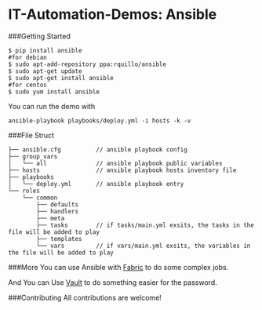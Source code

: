 # IT-Automation-Demos: Ansible

###Getting Started
```Swfit
$ pip install ansible
#for debian
$ sudo apt-add-repository ppa:rquillo/ansible
$ sudo apt-get update
$ sudo apt-get install ansible
#for centos
$ sudo yum install ansible
```

You can run the demo with 
```Swfit
ansible-playbook playbooks/deploy.yml -i hosts -k -v
```

###File Struct
```Swfit
├── ansible.cfg          // ansible playbook config
├── group_vars
│   └── all              // ansible playbook public variables
├── hosts                // ansible playbook hosts inventory file
├── playbooks
│   └── deploy.yml       // ansible playbook entry
└── roles
    └── common
        ├── defaults     
        ├── handlers
        ├── meta
        ├── tasks        // if tasks/main.yml exsits, the tasks in the file will be added to play
        ├── templates
        └── vars         // if vars/main.yml exsits, the variables in the file will be added to play
```

###More
You can use Ansible with [Fabric](http://www.fabfile.org/) to do some complex jobs.

And You can Use [Vault](http://docs.ansible.com/ansible/playbooks_vault.html) to do something easier for the password.

###Contributing
All contributions are welcome!
